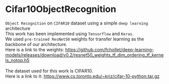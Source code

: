 # Cifar10ObjectRecognition
`Object Recognition` on `CIFAR10` dataset using a simple `deep learning` architecture<br>
This work has been implemented using `Tensorflow` and `Keras`.<br>
We used `pre-trained ResNet50` weights for transfer learning as the backbone of our architecture.<br>
Here is a link to the weights: https://github.com/fchollet/deep-learning-models/releases/download/v0.2/resnet50_weights_tf_dim_ordering_tf_kernels_notop.h5 <br><br>
The dataset used for this work is CIFAR10. <br>
Here is a link to it: https://www.cs.toronto.edu/~kriz/cifar-10-python.tar.gz
